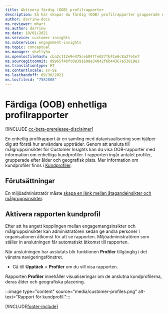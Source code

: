 ```yaml
---
title: Aktivera färdig (OOB) profilrapporter
description: Så här skapar du färdig (OOB) profilrapporter grupperade efter ålder, region eller ursprung.
author: darrinw-docs
ms.reviewer: mhart
ms.author: darrinw
ms.date: 10/01/2021
ms.service: customer-insights
ms.subservice: engagement-insights
ms.topic: conceptual
ms.manager: shellyha
ms.openlocfilehash: cba2c112e9e475ceb047fe627fb41e6c8a27e1e7
ms.sourcegitcommit: d9965f4bfc09391698a34042f6b44367e53819e3
ms.translationtype: HT
ms.contentlocale: sv-SE
ms.lasthandoff: 09/30/2021
ms.locfileid: "7582808"
---
```

# <a name="out-of-box-oob-unified-profile-reports"></a>Färdiga (OOB) enhetliga profilrapporter

[!INCLUDE [cc-beta-prerelease-disclaimer](includes/cc-beta-prerelease-disclaimer.md)]

En enhetlig profilrapport är en samling med datavisualisering som hjälper dig att förstå hur användare uppträder. Genom att ansluta till målgruppsinsikter för Customer Insights kan du visa OOB-rapporter med information om enhetliga kundprofiler. I rapporten ingår antalet profiler, grupperade efter ålder och geografisk plats. Mer information om kundprofiler finns i [Kundprofiler](../audience-insights/customer-profiles.md).

## <a name="prerequisites"></a>Förutsättningar

En miljöadministratör måste [skapa en länk mellan åtagandeinsikter och målgruppsinsikter](integrate-audience-insights-engagement-insights.md).

## <a name="enable-the-customer-profile-report"></a>Aktivera rapporten kundprofil

Efter att ha angett kopplingen mellan engagemangsinsikter och målgruppsinsikter kan administratören sedan ge andra personer i organisationen åtkomst för att se rapporten. Miljöadministratören som ställer in anslutningen får automatiskt åtkomst till rapporten. 

När anslutningen har avslutats blir funktionen **Profiler** tillgänglig i det vänstra navigeringsfönstret. 

- Gå till **Upptäck** > **Profiler** om du vill visa rapporten.

Rapporten **Profiler** innehåller visualiseringar om de anslutna kundprofilerna, deras ålder och geografiska placering.

:::image type="content" source="media/customer-profiles.png" alt-text="Rapport för kundprofil.":::

[!INCLUDE[footer-include](../includes/footer-banner.md)]
